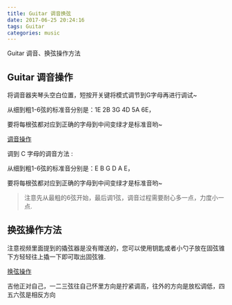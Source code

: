 ```yaml
---
title: Guitar 调音换弦
date: 2017-06-25 20:24:16
tags: Guitar
categories: music
---
```


Guitar 调音、换弦操作方法

<!-- more -->

## Guitar 调音操作 
将调音器夹琴头空白位置，短按开关键将模式调节到G字母再进行调试~

从细到粗1-6弦的标准音分别是：1E 2B 3G 4D 5A 6E，

要将每根弦都对应到正确的字母到中间变绿才是标准音哟~

<!--more-->

[调音操作][1]

调到 C 字母的调音方法 :

从细到粗1-6弦的标准音分别是：E B G D A E，

要将每根弦都对应到正确的字母到中间变绿才是标准音哟~

> 注意先从最粗的6弦开始，最后调1弦，调音过程需要耐心多一点，力度小一点.

## 换弦操作方法

注意视频里面提到的撬弦器是没有赠送的，您可以使用钥匙或者小勺子放在固弦锥下方轻轻往上撬一下即可取出固弦锥.

[换弦操作][2]

吉他正对自己，一二三弦往自己怀里方向是拧紧调高，往外的方向是放松调低，四五六弦是相反方向

[1]: http://v.youku.com/v_show/id_XMTQ3NDEzOTgzNg==.html?from=y1.7-2
[2]: http://v.youku.com/v_show/id_XMTM4MDkyNjQ0MA==.html?from=y1.7-2
